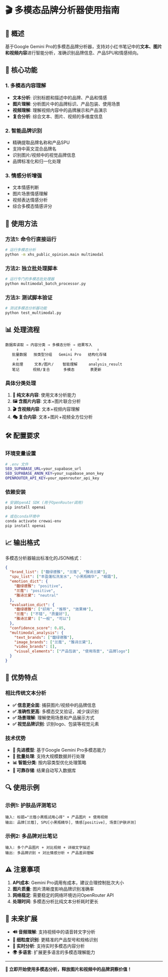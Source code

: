 # 🎬 多模态品牌分析器使用指南

## 📖 概述

基于Google Gemini Pro的多模态品牌分析器，支持对小红书笔记中的**文本、图片和视频内容**进行智能分析，准确识别品牌信息、产品SPU和情感倾向。

## 🚀 核心功能

### 1. **多模态内容理解**
- **文本分析**: 识别标题和描述中的品牌、产品和情感
- **图片理解**: 分析图片中的品牌标识、产品包装、使用场景
- **视频理解**: 理解视频内容中的品牌展示和产品演示
- **复合分析**: 综合文本、图片、视频的多维度信息

### 2. **智能品牌识别**
- 精确提取品牌名称和产品SPU
- 支持中英文混合品牌名
- 识别图片/视频中的视觉品牌信息
- 品牌标准化和归一化处理

### 3. **情感分析增强**
- 文本情感判断
- 图片场景情感理解
- 视频表达情感分析
- 综合多模态情感评分

## 🔧 使用方法

### 方法1: 命令行直接运行

```bash
# 运行多模态分析
python -m xhs_public_opinion.main multimodal
```

### 方法2: 独立批处理脚本

```bash
# 运行专门的多模态批处理器
python multimodal_batch_processor.py
```

### 方法3: 测试脚本验证

```bash
# 测试多模态分析器功能
python test_multimodal.py
```

## 📊 处理流程

```
数据库读取 → 内容分类 → 多模态分析 → 结果写入
     ↓           ↓           ↓           ↓
   批量数据   按类型分组   Gemini Pro   结构化存储
     ↓           ↓           ↓           ↓
   未处理     文本/图片/    智能理解     analysis_result
   笔记      视频/复合      多模态       表更新
```

### 具体分类处理

1. **📝 纯文本内容**: 使用文本分析能力
2. **🖼️ 含图片内容**: 文本+图片联合分析
3. **🎬 含视频内容**: 文本+视频内容理解
4. **🎭 复合内容**: 文本+图片+视频全方位分析

## 🛠️ 配置要求

### 环境变量设置
```bash
# .env 文件
SEO_SUPABASE_URL=your_supabase_url
SEO_SUPABASE_ANON_KEY=your_supabase_anon_key
OPENROUTER_API_KEY=your_openrouter_api_key
```

### 依赖安装
```bash
# 安装OpenAI SDK (用于OpenRouter调用)
pip install openai

# 或在conda环境中
conda activate crewai-env
pip install openai
```

## 📈 输出格式

多模态分析器输出标准化的JSON格式：

```json
{
  "brand_list": ["馥绿德雅", "兰蔻", "雅诗兰黛"],
  "spu_list": ["丰盈蓬松洗发水", "小黑瓶精华", "眼霜"],
  "emotion_dict": {
    "馥绿德雅": "positive",
    "兰蔻": "positive", 
    "雅诗兰黛": "neutral"
  },
  "evaluation_dict": {
    "馥绿德雅": ["好用", "推荐", "效果棒"],
    "兰蔻": ["不错", "质量好"],
    "雅诗兰黛": ["一般", "可以"]
  },
  "confidence_score": 0.85,
  "multimodal_analysis": {
    "text_brands": ["馥绿德雅"],
    "image_brands": ["兰蔻", "雅诗兰黛"],
    "video_brands": [],
    "visual_elements": ["产品包装", "使用场景", "品牌logo"]
  }
}
```

## 🎯 优势特点

### 相比传统文本分析
- **✅ 信息更全面**: 捕获图片/视频中的品牌信息
- **✅ 准确性更高**: 多模态交叉验证，减少误识别
- **✅ 场景理解**: 理解使用场景和产品展示方式
- **✅ 视觉品牌识别**: 识别logo、包装等视觉元素

### 技术优势
- **🤖 先进模型**: 基于Google Gemini Pro多模态能力
- **🔄 批量处理**: 支持大规模数据并行处理
- **📊 智能分类**: 按内容类型优化处理策略
- **💾 可靠存储**: 结果自动写入数据库

## 🔍 使用示例

### 示例1: 护肤品评测笔记
```
输入: 标题="兰蔻小黑瓶试用心得" + 产品图片 + 使用视频
输出: 品牌[兰蔻], SPU[小黑瓶精华], 情感[positive], 场景[护肤评测]
```

### 示例2: 多品牌对比笔记
```
输入: 多个产品图片 + 对比视频 + 详细文字描述
输出: 多品牌识别 + 对比情感分析 + 产品差异理解
```

## ⚠️ 注意事项

1. **API成本**: Gemini Pro调用有成本，建议合理控制批次大小
2. **图片质量**: 图片清晰度影响品牌识别准确率
3. **网络稳定**: 需要稳定的网络环境访问OpenRouter API
4. **处理时间**: 多模态分析比纯文本分析耗时更长

## 🎨 未来扩展

- **🔊 音频理解**: 支持视频中的语音转文字分析
- **🎯 细粒度识别**: 更精准的产品型号和规格识别
- **📱 实时分析**: 支持实时多模态内容分析
- **🌍 多语言**: 扩展更多语言的多模态理解能力

---

**🚀 立即开始使用多模态分析，释放图片和视频中的品牌洞察价值！** 